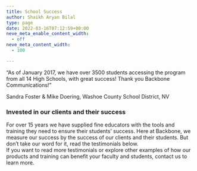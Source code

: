 ```yaml
---
title: School Success
author: Shaikh Aryan Bilal
type: page
date: 2022-03-16T07:12:59+00:00
neve_meta_enable_content_width:
  - off
neve_meta_content_width:
  - 100

---
```

“As of January 2017, we have over 3500 students accessing the program from all 14 High Schools, with great success! Thank you Backbone Communications!”

Sandra Foster & Mike Doering, Washoe County School District, NV

### Invested in our clients and their success

For over 15 years we have supplied fine educators with the tools and training they need to ensure their students’ success. Here at Backbone, we measure our success by the success of our clients and their students. But don’t take our word for it, read the testimonials below.  
If you want to read more testimonials or explore other examples of how our products and training can benefit your faculty and students, contact us to learn more.